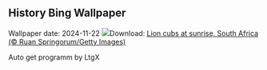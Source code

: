 ## History Bing Wallpaper
Wallpaper date: 2024-11-22
![](https://www.bing.com/th?id=OHR.LionCubs_EN-US4742616367_UHD.jpg&w=1000)Download: [Lion cubs at sunrise, South Africa (© Ruan Springorum/Getty Images)](https://www.bing.com/th?id=OHR.LionCubs_EN-US4742616367_UHD.jpg)

Auto get programm by LtgX
